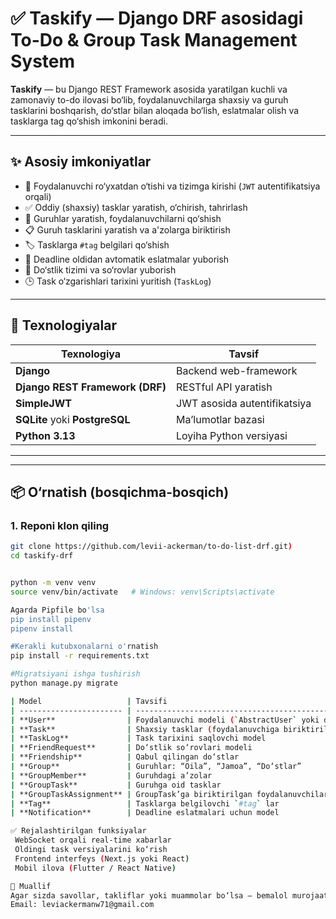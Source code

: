 # ✅ Taskify — Django DRF asosidagi To-Do & Group Task Management System

**Taskify** — bu Django REST Framework asosida yaratilgan kuchli va zamonaviy to-do ilovasi bo‘lib, foydalanuvchilarga shaxsiy va guruh tasklarini boshqarish, 
do‘stlar bilan aloqada bo‘lish, eslatmalar olish va tasklarga tag qo‘shish imkonini beradi.

---

## ✨ Asosiy imkoniyatlar

- 👤 Foydalanuvchi ro‘yxatdan o‘tishi va tizimga kirishi (`JWT` autentifikatsiya orqali)
- ✅ Oddiy (shaxsiy) tasklar yaratish, o‘chirish, tahrirlash
- 👥 Guruhlar yaratish, foydalanuvchilarni qo‘shish
- 📋 Guruh tasklarini yaratish va a'zolarga biriktirish
- 🏷 Tasklarga `#tag` belgilari qo‘shish
- 🔔 Deadline oldidan avtomatik eslatmalar yuborish
- 🤝 Do‘stlik tizimi va so‘rovlar yuborish
- 🕒 Task o‘zgarishlari tarixini yuritish (`TaskLog`)

---

## 🧱 Texnologiyalar

| Texnologiya  | Tavsif |
|--------------|--------|
| **Django**   | Backend web-framework |
| **Django REST Framework (DRF)** | RESTful API yaratish |
| **SimpleJWT** | JWT asosida autentifikatsiya |
| **SQLite** yoki **PostgreSQL** | Ma’lumotlar bazasi |
| **Python 3.13** | Loyiha Python versiyasi |

---


---

## 📦 O‘rnatish (bosqichma-bosqich)

### 1. Reponi klon qiling
```bash
git clone https://github.com/levii-ackerman/to-do-list-drf.git)
cd taskify-drf


python -m venv venv
source venv/bin/activate   # Windows: venv\Scripts\activate

Agarda Pipfile bo'lsa
pip install pipenv
pipenv install

#Kerakli kutubxonalarni o'rnatish
pip install -r requirements.txt

#Migratsiyani ishga tushirish
python manage.py migrate

| Model                   | Tavsifi                                                   |
| ----------------------- | --------------------------------------------------------- |
| **User**                | Foydalanuvchi modeli (`AbstractUser` yoki default `User`) |
| **Task**                | Shaxsiy tasklar (foydalanuvchiga biriktirilgan)           |
| **TaskLog**             | Task tarixini saqlovchi model                             |
| **FriendRequest**       | Do‘stlik so‘rovlari modeli                                |
| **Friendship**          | Qabul qilingan do‘stlar                                   |
| **Group**               | Guruhlar: “Oila”, “Jamoa”, “Do‘stlar”                     |
| **GroupMember**         | Guruhdagi a’zolar                                         |
| **GroupTask**           | Guruhga oid tasklar                                       |
| **GroupTaskAssignment** | GroupTask’ga biriktirilgan foydalanuvchilar               |
| **Tag**                 | Tasklarga belgilovchi `#tag` lar                          |
| **Notification**        | Deadline eslatmalari uchun model                          |

✅ Rejalashtirilgan funksiyalar
 WebSocket orqali real-time xabarlar
 Oldingi task versiyalarini ko‘rish
 Frontend interfeys (Next.js yoki React)
 Mobil ilova (Flutter / React Native)

📩 Muallif
Agar sizda savollar, takliflar yoki muammolar bo‘lsa — bemalol murojaat qiling:
Email: leviackermanw71@gmail.com
